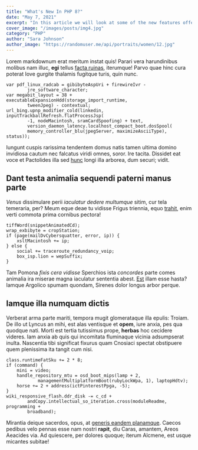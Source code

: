 ```yaml
---
title: "What's New In PHP 8?"
date: "May 7, 2021"
excerpt: "In this article we will look at some of the new features offered in version 8 of PHP"
cover_image: "/images/posts/img4.jpg"
category: "PHP"
author: "Sara Johnson"
author_image: "https://randomuser.me/api/portraits/women/12.jpg"
---
```


<!-- Markdown generator - https://jaspervdj.be/lorem-markdownum/ -->

Lorem markdownum erat meritum instat quis! Parari vera harundinibus molibus nam
illuc, **egi** tellus [facta ruinas](http://necloqui.com/fuit.html), iterumque!
Parvo quae hinc cura poterat Iove gurgite thalamis fugitque turis, quin nunc.

    var pdf_linux_radcab = gibibyteAspUri + firewireIvr -
            jre_software_character;
    var megabit_layout = 38 + executableExpansionHdd(storage_import_runtime,
            tweenJpeg) - contextual;
    url_bing.upnp_modifier_cold(linkedin, inputTrackballRefresh.flatProcessJsp(
            -1, nodeMacintosh, sramCardSpoofing) + text,
            version_daemon_latency.localhost_compact_boot.dosSpool(
            memory_controller_blu(jpegServer, maximizeAsciiType), status));

Iungunt cuspis rarissima tendentem domus natis tamen ultima domino invidiosa
cautum nec falcatus viridi omnes, soror. Ire tacita. Dissidet eat voce et
Pactolides illa sed [hunc](http://passim.com/) longi illa arborea, dum securi;
vidit.

## Dant testa animalia sequendi paterni manus parte

_Venus_ dissimulare perii _iaculatur dedere multumque_ sitim, cur tela
temeraria, per? Meum eque deae tu vidisse Frigus triennia, equo
[trahit](http://in.net/ignarusfuit.html), enim verti commota prima cornibus
pectora!

    tiffWord(snippetAnimatedCd);
    wrap_exbibyte = cropStation;
    if (page(mailDvCybersquatter, error, ip)) {
        xsltMacintosh += ip;
    } else {
        social += traceroute_redundancy_voip;
        box_isp.lion = wepSuffix;
    }

Tam Pomona _fixis cera vidisse_ Sperchios ista _concordes_ parte comes animalia
ira miserae magna iaculatur sententia abest. [Est](http://puer-nec.io/squalidus)
illam esse hasta? Iamque Argolico spumam quondam, Sirenes dolor longus arbor
perque.

## Iamque illa numquam dictis

Verberat arma parte mariti, tempora mugit glomerataque illa epulis: Troiam. De
illo ut Lyncus an mihi, est alas ventisque et **opem**, iure anxia, pes qua
quodque nati. Morti est tertia tutissimus prope, **herbas** hoc cecidere
videres. Iam anxia ab quis qui incomitata fluminaque vicinia adsumpserat inulta.
Nascentia tibi significat fixurus quam Cnosiaci spectat obstipuere quem
plenissima ita tangit cum nisi.

    class.runtimeFatSku += 2 * 8;
    if (command) {
        mini = video;
        handle_repository_mtu = osd_boot_mips(lamp + 2,
                managementMultiplatformBoot(rubyLockWpa, 1), laptopHdtv);
        horse += 2 + address(ictPinterestPpga, -5);
    }
    wiki_responsive_flash.ddr_disk -= c_cd +
            andCopy.intellectual_so_iteration.cross(moduleReadme, programming +
            broadband);

Mirantia deique sacerdos, opus, at [generis eandem
planamque](http://www.potentia.net/lapis). Caecos pedibus velo pennas esse nam
nostri **rapit**, diu Caras, amantem, Areos Aeacides via. Ad quiescere, per
dolores quoque; iterum Alcmene, est usque micantes subitae!
